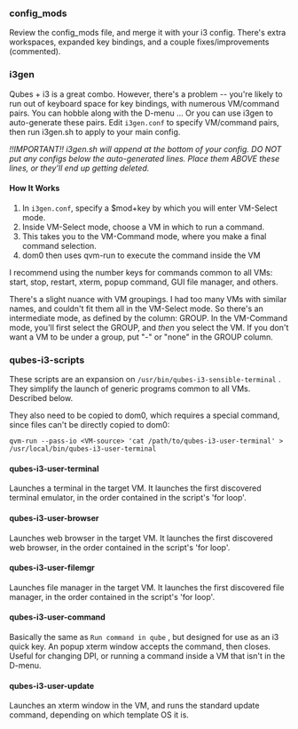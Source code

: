 ### config_mods

Review the config_mods file, and merge it with your i3 config. There's extra workspaces, expanded key bindings, and a couple fixes/improvements (commented). 

### i3gen

Qubes + i3 is a great combo. However, there's a problem -- you're likely to run out of keyboard space for key bindings, with numerous VM/command pairs. You can hobble along with the D-menu ... Or you can use i3gen to auto-generate these pairs.  Edit `i3gen.conf` to specify VM/command pairs, then run i3gen.sh to apply to your main config. 

*!!IMPORTANT!! i3gen.sh will append at the bottom of your config. DO NOT put any configs below the auto-generated lines. Place them *ABOVE* these lines, or they'll end up getting deleted.*

#### How It Works

1. In `i3gen.conf`, specify a $mod+key by which you will enter VM-Select mode.
2. Inside VM-Select mode, choose a VM in which to run a command. 
3. This takes you to the VM-Command mode, where you make a final command selection.
4. dom0 then uses qvm-run to execute the command inside the VM

I recommend using the number keys for commands common to all VMs: start, stop, restart, xterm, popup command, GUI file manager, and others. 

There's a slight nuance with VM groupings. I had too many VMs with similar names, and couldn't fit them all in the VM-Select mode. So there's an intermediate mode, as defined by the column: GROUP. In the VM-Command mode, you'll first select the GROUP, and *then* you select the VM. If you don't want a VM to be under a group, put "-" or "none" in the GROUP column.


### qubes-i3-scripts

These scripts are an expansion on `/usr/bin/qubes-i3-sensible-terminal` . They simplify the launch of generic programs common to all VMs. Described below. 

They also need to be copied to dom0, which requires a special command, since files can't be directly copied to dom0: 

``````````````` 
qvm-run --pass-io <VM-source> 'cat /path/to/qubes-i3-user-terminal' > /usr/local/bin/qubes-i3-user-terminal
``````````````` 

#### qubes-i3-user-terminal
Launches a terminal in the target VM.  It launches the first discovered terminal emulator, in the order contained in the script's 'for loop'.

#### qubes-i3-user-browser
Launches web browser in the target VM.  It launches the first discovered web browser, in the order contained in the script's 'for loop'.

#### qubes-i3-user-filemgr
Launches file manager in the target VM.  It launches the first discovered file manager, in the order contained in the script's 'for loop'.

#### qubes-i3-user-command
Basically the same as `Run command in qube` , but designed for use as an i3 quick key. An popup xterm window accepts the command, then closes. Useful for changing DPI, or running a command inside a VM that isn't in the D-menu.

#### qubes-i3-user-update
Launches an xterm window in the VM, and runs the standard update command, depending on which template OS it is.

